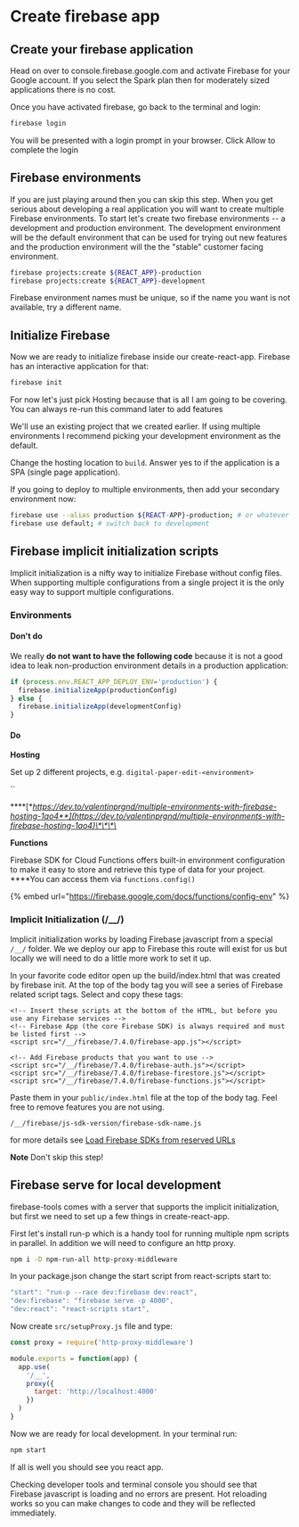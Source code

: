 # Create firebase app

## Create your firebase application

Head on over to console.firebase.google.com and activate Firebase for your Google account. If you select the Spark plan then for moderately sized applications there is no cost.

Once you have activated firebase, go back to the terminal and login:

```bash
firebase login
```

You will be presented with a login prompt in your browser. Click Allow to complete the login

## Firebase environments

If you are just playing around then you can skip this step. When you get serious about developing a real application you will want to create multiple Firebase environments. To start let's create two firebase environments -- a development and production environment. The development environment will be the default environment that can be used for trying out new features and the production environment will the the "stable" customer facing environment.

```bash
firebase projects:create ${REACT_APP}-production
firebase projects:create ${REACT_APP}-development
```

Firebase environment names must be unique, so if the name you want is not available, try a different name.



## Initialize Firebase

Now we are ready to initialize firebase inside our create-react-app. Firebase has an interactive application for that:

```bash
firebase init
```

For now let's just pick Hosting because that is all I am going to be covering. You can always re-run this command later to add features

We'll use an existing project that we created earlier. If using multiple environments I recommend picking your development environment as the default.

Change the hosting location to `build`. Answer yes to if the application is a SPA \(single page application\).

If you going to deploy to multiple environments, then add your secondary environment now:

```bash
firebase use --alias production ${REACT-APP}-production; # or whatever name you ended up picking
firebase use default; # switch back to development
```

## Firebase implicit initialization scripts

Implicit initialization is a nifty way to initialize Firebase without config files. When supporting multiple configurations from a single project it is the only easy way to support multiple configurations.

### Environments

#### Don't do

We really **do not want to have the following code** because it is not a good idea to leak non-production environment details in a production application:

```javascript
if (process.env.REACT_APP_DEPLOY_ENV='production') {
  firebase.initializeApp(productionConfig)
} else {
  firebase.initializeApp(developmentConfig) 
}
```

#### Do

**Hosting**

Set up 2 different projects, e.g. `digital-paper-edit-<environment>`

\`\`

\*\*\*\*[**https://dev.to/valentinprgnd/multiple-environments-with-firebase-hosting-1ao4**](https://dev.to/valentinprgnd/multiple-environments-with-firebase-hosting-1ao4)\*\*\*\*

**Functions**

Firebase SDK for Cloud Functions offers built-in environment configuration to make it easy to store and retrieve this type of data for your project. ****You can access them via `functions.config()`

{% embed url="https://firebase.google.com/docs/functions/config-env" %}

### Implicit Initialization \(/\_\_/\)

Implicit initialization works by loading Firebase javascript from a special `/__/` folder. We we deploy our app to Firebase this route will exist for us but locally we will need to do a little more work to set it up.

In your favorite code editor open up the build/index.html that was created by firebase init. At the top of the body tag you will see a series of Firebase related script tags. Select and copy these tags:

```markup
<!-- Insert these scripts at the bottom of the HTML, but before you use any Firebase services -->
<!-- Firebase App (the core Firebase SDK) is always required and must be listed first -->
<script src="/__/firebase/7.4.0/firebase-app.js"></script>

<!-- Add Firebase products that you want to use -->
<script src="/__/firebase/7.4.0/firebase-auth.js"></script>
<script src="/__/firebase/7.4.0/firebase-firestore.js"></script>
<script src="/__/firebase/7.4.0/firebase-functions.js"></script>
```

Paste them in your `public/index.html` file at the top of the body tag. Feel free to remove features you are not using.

`/__/firebase/js-sdk-version/firebase-sdk-name.js`

for more details see [Load Firebase SDKs from reserved URLs](https://firebase.google.com/docs/hosting/reserved-urls?authuser=0)

**Note** Don't skip this step!

## Firebase serve for local development

firebase-tools comes with a server that supports the implicit initialization, but first we need to set up a few things in create-react-app.

First let's install run-p which is a handy tool for running multiple npm scripts in parallel. In addition we will need to configure an http proxy.

```bash
npm i -D npm-run-all http-proxy-middleware
```

In your package.json change the start script from react-scripts start to:

```javascript
"start": "run-p --race dev:firebase dev:react",
"dev:firebase": "firebase serve -p 4000",
"dev:react": "react-scripts start",
```

Now create `src/setupProxy.js` file and type:

```javascript
const proxy = require('http-proxy-middleware')

module.exports = function(app) {
  app.use(
    '/__',
    proxy({
      target: 'http://localhost:4000'
    })
  )
}
```

Now we are ready for local development. In your terminal run:

```bash
npm start
```

If all is well you should see you react app.

Checking developer tools and terminal console you should see that Firebase javascript is loading and no errors are present. Hot reloading works so you can make changes to code and they will be reflected immediately.

